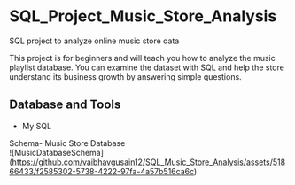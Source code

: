 # SQL_Project_Music_Store_Analysis
SQL project to analyze online music store data

This project is for beginners and will teach you how to analyze the music playlist database. You can examine the dataset with SQL and help the store understand its business growth by answering simple questions.

## Database and Tools
* My SQL

Schema- Music Store Database  
![MusicDatabaseSchema] (https://github.com/vaibhavgusain12/SQL_Music_Store_Analysis/assets/51866433/f2585302-5738-4222-97fa-4a57b516ca6c)

